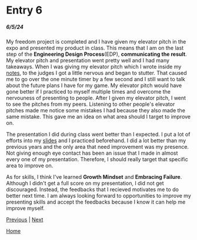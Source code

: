 # Entry 6
##### 6/5/24

My freedom project is completed and I have given my elevator pitch in the expo and presented my product in class. This means that I am on the last step of the **Engineering Design Process**(EDP), **communicating the result**. My elevator pitch and presentation went pretty well and I had many takeaways. When I was giving my elevator pitch which I wrote inside my [notes](https://docs.google.com/document/d/1L8inEUt3uzffGJanXKtgi2Jjray_xtJ820D2MqCGakg/edit#heading=h.6o1f62qg6jz9), to the judges I got a little nervous and began to stutter. That caused me to go over the one minute timer by a few second and I still want to talk about the future plans I have for my game. My elevator pitch would have gone better if I practiced to myself multiple times and overcome the nervouness of presenting to people. After I given my elevator pitch, I went to see the pitches from my peers. Listening to other people's elevator pitches made me notice some mistakes I had because they also made the same mistake. This gave me an idea on what area should I target to improve on. 

The presentation I did during class went better than I expected. I put a lot of efforts into my [slides](https://docs.google.com/presentation/d/1xoMzhUCH_xIpEmSuwpfXV59VLkgQqyriPU0Uqzck0qo/edit#slide=id.g2ddc7ac0a81_0_1) and I practiced beforehand. I did a lot better than my previous years and the only area that need improvement was my presence. Not giving enough eye contact has been an issue that I made in almost every one of my presentation. Therefore, I should really target that specific area to improve on.

As for skills, I think I've learned **Growth Mindset** and **Embracing Failure**. Although I didn't get a full score on my presentation, I did not get discouraged. Instead, the feedbacks that I recieved motivates me to do better next time. I am always looking forward to opportunities to improve my presenting skills and accept the feedbacks because I know it can help me improve myself.

[Previous](entry05.md) | [Next](entry07.md)

[Home](../README.md)
